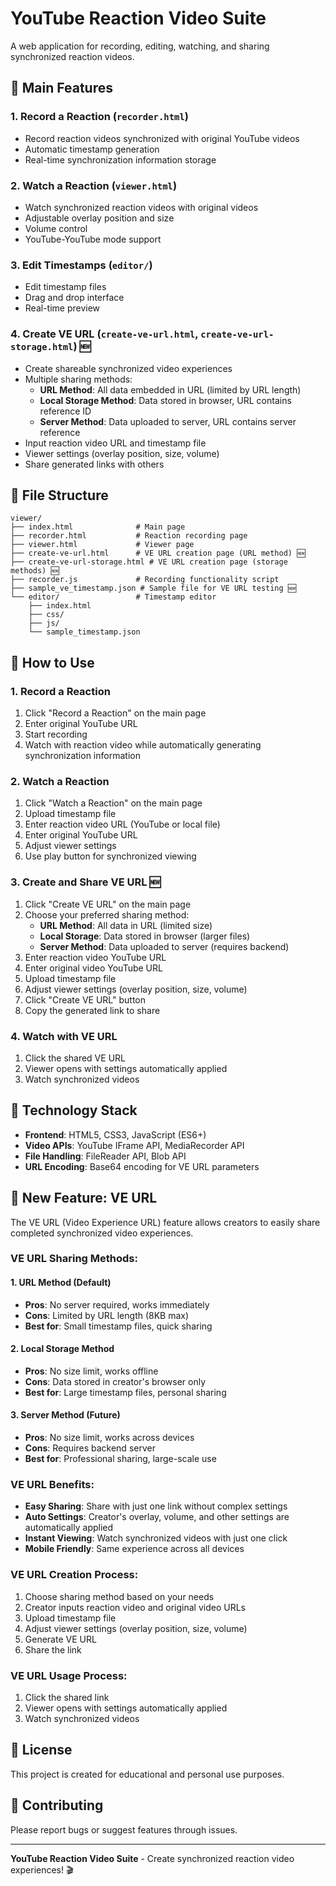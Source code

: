# YouTube Reaction Video Suite

A web application for recording, editing, watching, and sharing synchronized reaction videos.

## 🚀 Main Features

### 1. **Record a Reaction** (`recorder.html`)
- Record reaction videos synchronized with original YouTube videos
- Automatic timestamp generation
- Real-time synchronization information storage

### 2. **Watch a Reaction** (`viewer.html`)
- Watch synchronized reaction videos with original videos
- Adjustable overlay position and size
- Volume control
- YouTube-YouTube mode support

### 3. **Edit Timestamps** (`editor/`)
- Edit timestamp files
- Drag and drop interface
- Real-time preview

### 4. **Create VE URL** (`create-ve-url.html`, `create-ve-url-storage.html`) 🆕
- Create shareable synchronized video experiences
- Multiple sharing methods:
  - **URL Method**: All data embedded in URL (limited by URL length)
  - **Local Storage Method**: Data stored in browser, URL contains reference ID
  - **Server Method**: Data uploaded to server, URL contains server reference
- Input reaction video URL and timestamp file
- Viewer settings (overlay position, size, volume)
- Share generated links with others

## 📁 File Structure

```
viewer/
├── index.html              # Main page
├── recorder.html           # Reaction recording page
├── viewer.html             # Viewer page
├── create-ve-url.html      # VE URL creation page (URL method) 🆕
├── create-ve-url-storage.html # VE URL creation page (storage methods) 🆕
├── recorder.js             # Recording functionality script
├── sample_ve_timestamp.json # Sample file for VE URL testing 🆕
└── editor/                 # Timestamp editor
    ├── index.html
    ├── css/
    ├── js/
    └── sample_timestamp.json
```

## 🎯 How to Use

### 1. Record a Reaction
1. Click "Record a Reaction" on the main page
2. Enter original YouTube URL
3. Start recording
4. Watch with reaction video while automatically generating synchronization information

### 2. Watch a Reaction
1. Click "Watch a Reaction" on the main page
2. Upload timestamp file
3. Enter reaction video URL (YouTube or local file)
4. Enter original YouTube URL
5. Adjust viewer settings
6. Use play button for synchronized viewing

### 3. Create and Share VE URL 🆕
1. Click "Create VE URL" on the main page
2. Choose your preferred sharing method:
   - **URL Method**: All data in URL (limited size)
   - **Local Storage**: Data stored in browser (larger files)
   - **Server Method**: Data uploaded to server (requires backend)
3. Enter reaction video YouTube URL
4. Enter original video YouTube URL
5. Upload timestamp file
6. Adjust viewer settings (overlay position, size, volume)
7. Click "Create VE URL" button
8. Copy the generated link to share

### 4. Watch with VE URL
1. Click the shared VE URL
2. Viewer opens with settings automatically applied
3. Watch synchronized videos

## 🔧 Technology Stack

- **Frontend**: HTML5, CSS3, JavaScript (ES6+)
- **Video APIs**: YouTube IFrame API, MediaRecorder API
- **File Handling**: FileReader API, Blob API
- **URL Encoding**: Base64 encoding for VE URL parameters

## 🌟 New Feature: VE URL

The VE URL (Video Experience URL) feature allows creators to easily share completed synchronized video experiences.

### VE URL Sharing Methods:

#### 1. **URL Method** (Default)
- **Pros**: No server required, works immediately
- **Cons**: Limited by URL length (8KB max)
- **Best for**: Small timestamp files, quick sharing

#### 2. **Local Storage Method**
- **Pros**: No size limit, works offline
- **Cons**: Data stored in creator's browser only
- **Best for**: Large timestamp files, personal sharing

#### 3. **Server Method** (Future)
- **Pros**: No size limit, works across devices
- **Cons**: Requires backend server
- **Best for**: Professional sharing, large-scale use

### VE URL Benefits:
- **Easy Sharing**: Share with just one link without complex settings
- **Auto Settings**: Creator's overlay, volume, and other settings are automatically applied
- **Instant Viewing**: Watch synchronized videos with just one click
- **Mobile Friendly**: Same experience across all devices

### VE URL Creation Process:
1. Choose sharing method based on your needs
2. Creator inputs reaction video and original video URLs
3. Upload timestamp file
4. Adjust viewer settings (overlay position, size, volume)
5. Generate VE URL
6. Share the link

### VE URL Usage Process:
1. Click the shared link
2. Viewer opens with settings automatically applied
3. Watch synchronized videos

## 📝 License

This project is created for educational and personal use purposes.

## 🤝 Contributing

Please report bugs or suggest features through issues.

---

**YouTube Reaction Video Suite** - Create synchronized reaction video experiences! 🎬 